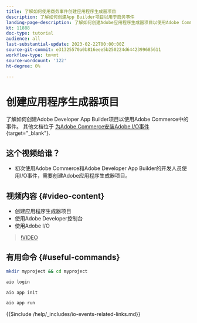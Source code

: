 ```yaml
---
title: 了解如何使用商务事件创建应用程序生成器项目
description: 了解如何创建App Builder项目以用于商务事件
landing-page-description: 了解如何创建Adobe应用程序生成器项目以使用Adobe Commerce事件
kt: 11888
doc-type: tutorial
audience: all
last-substantial-update: 2023-02-22T00:00:00Z
source-git-commit: e31325570a0b816eee5b250224d6442399685611
workflow-type: tm+mt
source-wordcount: '122'
ht-degree: 0%

---
```



# 创建应用程序生成器项目

了解如何创建Adobe Developer App Builder项目以使用Adobe Commerce中的事件。 其他文档位于 [为Adobe Commerce安装Adobe I/O事件](https://developer.adobe.com/commerce/events/get-started/installation/){target="_blank"}.

## 这个视频给谁？

* 初次使用Adobe Commerce和Adobe Developer App Builder的开发人员使用I/O事件，需要创建Adobe应用程序生成器项目。

## 视频内容 {#video-content}

* 创建应用程序生成器项目
* 使用Adobe Developer控制台
* 使用Adobe I/O

>[!VIDEO](https://video.tv.adobe.com/v/3415797)

## 有用命令 {#useful-commands}

```bash
mkdir myproject && cd myproject

aio login

aio app init

aio app run
```

{{$include /help/_includes/io-events-related-links.md}}
